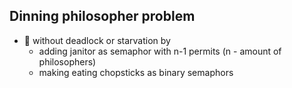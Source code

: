 ## Dinning philosopher problem
   - 🔸 without deadlock or starvation by 
      - adding janitor as semaphor with n-1 permits (n - amount of philosophers) 
      - making eating chopsticks as binary semaphors
